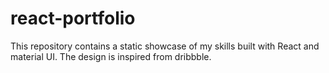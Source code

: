 # react-portfolio
This repository contains a static showcase of my skills built with React and material UI. The design is inspired from dribbble.
